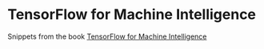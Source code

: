 # TensorFlow for Machine Intelligence

Snippets from the book [TensorFlow for Machine Intelligence](https://bleedingedgepress.com/tensor-flow-for-machine-intelligence/)
